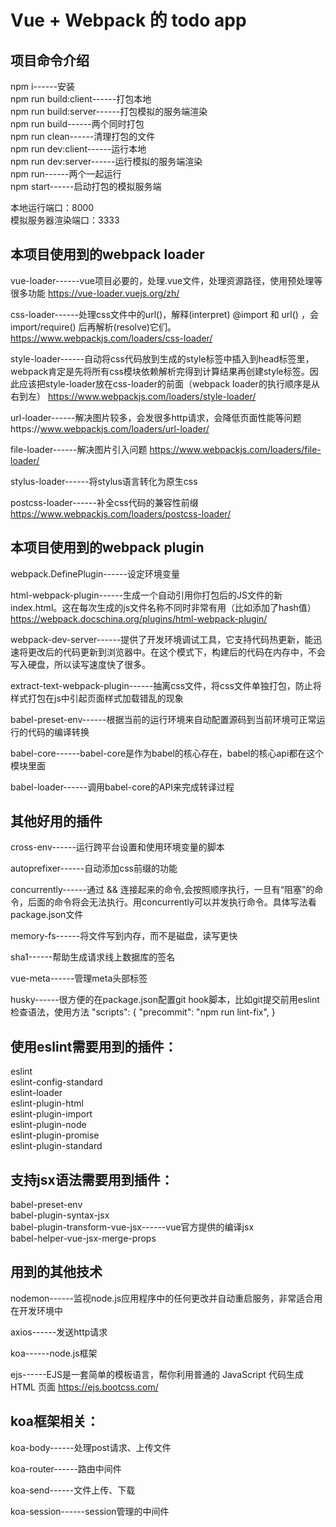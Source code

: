 # Vue + Webpack 的 todo app

## 项目命令介绍
npm i------安装<br/>
npm run build:client------打包本地<br/>
npm run build:server------打包模拟的服务端渲染<br/>
npm run build------两个同时打包<br/>
npm run clean------清理打包的文件<br/>
npm run dev:client------运行本地<br/>
npm run dev:server------运行模拟的服务端渲染<br/>
npm run------两个一起运行<br/>
npm start------启动打包的模拟服务端

本地运行端口：8000<br/>
模拟服务器渲染端口：3333

## 本项目使用到的webpack loader
vue-loader------vue项目必要的，处理.vue文件，处理资源路径，使用预处理等很多功能
https://vue-loader.vuejs.org/zh/

css-loader------处理css文件中的url()，解释(interpret) @import 和 url() ，会 import/require() 后再解析(resolve)它们。
https://www.webpackjs.com/loaders/css-loader/

style-loader------自动将css代码放到生成的style标签中插入到head标签里，webpack肯定是先将所有css模块依赖解析完得到计算结果再创建style标签。因此应该把style-loader放在css-loader的前面（webpack loader的执行顺序是从右到左）
https://www.webpackjs.com/loaders/style-loader/

url-loader------解决图片较多，会发很多http请求，会降低页面性能等问题https://www.webpackjs.com/loaders/url-loader/

file-loader------解决图片引入问题
https://www.webpackjs.com/loaders/file-loader/

stylus-loader------将stylus语言转化为原生css

postcss-loader------补全css代码的兼容性前缀
https://www.webpackjs.com/loaders/postcss-loader/

## 本项目使用到的webpack plugin
webpack.DefinePlugin------设定环境变量

html-webpack-plugin------生成一个自动引用你打包后的JS文件的新index.html。这在每次生成的js文件名称不同时非常有用（比如添加了hash值）
https://webpack.docschina.org/plugins/html-webpack-plugin/

webpack-dev-server------提供了开发环境调试工具，它支持代码热更新，能迅速将更改后的代码更新到浏览器中。在这个模式下，构建后的代码在内存中，不会写入硬盘，所以读写速度快了很多。

extract-text-webpack-plugin------抽离css文件，将css文件单独打包，防止将样式打包在js中引起页面样式加载错乱的现象

babel-preset-env------根据当前的运行环境来自动配置源码到当前环境可正常运行的代码的编译转换

babel-core------babel-core是作为babel的核心存在，babel的核心api都在这个模块里面

babel-loader------调用babel-core的API来完成转译过程

## 其他好用的插件
cross-env------运行跨平台设置和使用环境变量的脚本

autoprefixer------自动添加css前缀的功能

concurrently------通过 && 连接起来的命令,会按照顺序执行，一旦有“阻塞”的命令，后面的命令将会无法执行。用concurrently可以并发执行命令。具体写法看package.json文件

memory-fs------将文件写到内存，而不是磁盘，读写更快

sha1------帮助生成请求线上数据库的签名

vue-meta------管理meta头部标签

husky------很方便的在package.json配置git hook脚本，比如git提交前用eslint检查语法，使用方法
"scripts": {
  "precommit": "npm run lint-fix",
}

## 使用eslint需要用到的插件：
eslint<br/>
eslint-config-standard<br/>
eslint-loader<br/>
eslint-plugin-html<br/>
eslint-plugin-import<br/>
eslint-plugin-node<br/>
eslint-plugin-promise<br/>
eslint-plugin-standard

## 支持jsx语法需要用到插件：
babel-preset-env<br/>
babel-plugin-syntax-jsx<br/>
babel-plugin-transform-vue-jsx------vue官方提供的编译jsx<br/>
babel-helper-vue-jsx-merge-props

## 用到的其他技术
nodemon------监视node.js应用程序中的任何更改并自动重启服务，非常适合用在开发环境中

axios------发送http请求

koa------node.js框架

ejs------EJS是一套简单的模板语言，帮你利用普通的 JavaScript 代码生成 HTML 页面
https://ejs.bootcss.com/

## koa框架相关：
koa-body------处理post请求、上传文件

koa-router------路由中间件

koa-send------文件上传、下载

koa-session------session管理的中间件

